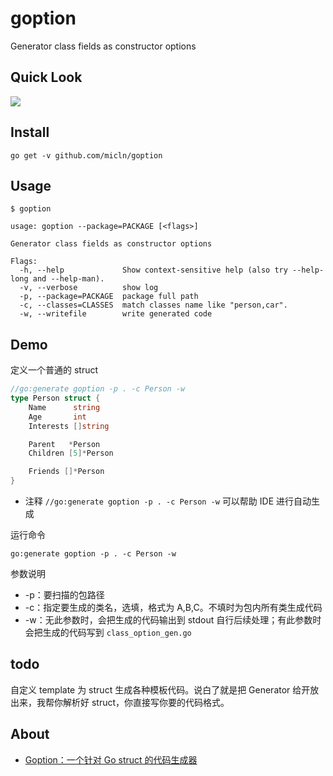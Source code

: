 # goption

Generator class fields as constructor options

## Quick Look

![](https://cdn.sinaimg.cn.52ecy.cn/large/005BYqpgly1g307gsts99g30gn0amx6w.jpg)

## Install

	go get -v github.com/micln/goption

## Usage

```shell
$ goption

usage: goption --package=PACKAGE [<flags>]

Generator class fields as constructor options

Flags:
  -h, --help             Show context-sensitive help (also try --help-long and --help-man).
  -v, --verbose          show log
  -p, --package=PACKAGE  package full path
  -c, --classes=CLASSES  match classes name like "person,car".
  -w, --writefile        write generated code
```

## Demo

定义一个普通的 struct

```go
//go:generate goption -p . -c Person -w
type Person struct {
	Name      string
	Age       int
	Interests []string

	Parent   *Person
	Children [5]*Person

	Friends []*Person
}
```

- 注释 `//go:generate goption -p . -c Person -w` 可以帮助 IDE 进行自动生成

运行命令

    go:generate goption -p . -c Person -w

参数说明

- -p：要扫描的包路径
- -c：指定要生成的类名，选填，格式为 A,B,C。不填时为包内所有类生成代码
- -w：无此参数时，会把生成的代码输出到 stdout 自行后续处理；有此参数时会把生成的代码写到 `class_option_gen.go`

## todo

自定义 template 为 struct 生成各种模板代码。说白了就是把 Generator 给开放出来，我帮你解析好 struct，你直接写你要的代码格式。

## About

- [Goption：一个针对 Go struct 的代码生成器](https://romatic.net/post/goption/)

